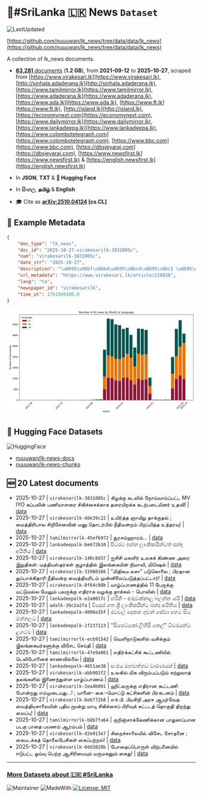 # 📄#SriLanka 🇱🇰 News `Dataset`

![LastUpdated](https://img.shields.io/badge/last_updated-2025--10--27_18:29:33-green)

[https://github.com/nuuuwan/lk_news/tree/data/data/lk_news](https://github.com/nuuuwan/lk_news/tree/data/data/lk_news)

A collection of lk_news documents.

- [**83,281** documents](https://github.com/nuuuwan/lk_news/tree/data/data/lk_news) (**1.2 GB**), from **2021-09-12** to **2025-10-27**, scraped from [https://www.virakesari.lk](https://www.virakesari.lk), [http://sinhala.adaderana.lk](http://sinhala.adaderana.lk), [https://www.tamilmirror.lk](https://www.tamilmirror.lk), [https://www.adaderana.lk](https://www.adaderana.lk), [https://www.ada.lk](https://www.ada.lk), [https://www.ft.lk](https://www.ft.lk), [http://island.lk](http://island.lk), [https://economynext.com](https://economynext.com), [https://www.dailymirror.lk](https://www.dailymirror.lk), [https://www.lankadeepa.lk](https://www.lankadeepa.lk), [https://www.colombotelegraph.com](https://www.colombotelegraph.com), [https://www.bbc.com](https://www.bbc.com), [https://dbsjeyaraj.com](https://dbsjeyaraj.com), [https://www.newsfirst.lk](https://www.newsfirst.lk) & [https://english.newsfirst.lk](https://english.newsfirst.lk)

- In **JSON**, **TXT** & **🤗 Hugging Face**

- In **සිංහල**, **தமிழ்** & **English**

- 🎓 Cite as **[arXiv:2510.04124](https://arxiv.org/abs/2510.04124) [cs.CL]**

## 📝 Example Metadata

```json
{
    "doc_type": "lk_news",
    "doc_id": "2025-10-27-virakesarilk-3831005c",
    "num": "virakesarilk-3831005c",
    "date_str": "2025-10-27",
    "description": "\u0b95\u0bbf\u0bb4\u0b95\u0bcd\u0b95\u0bc1 \u0b95\u0b9f\u0bb2\u0bbf\u0bb2\u0bcd \u0ba8\u0bcb\u0baf\u0bcd\u0bb5\u0bbe\u0baf\u0bcd\u0baa\u0bcd\u0baa\u0b9f\u0bcd\u0b9f MV IYO \u0b95\u0baa\u0bcd\u0baa\u0bb2\u0bbf\u0ba9\u0bcd \u0baa\u0ba3\u0bbf\u0baf\u0bbe\u0bb3\u0bb0\u0bc8 \u0b9a\u0bbf\u0b95\u0bbf\u0b9a\u0bcd\u0b9a\u0bc8\u0b95\u0bcd\u0b95\u0bbe\u0b95 \u0ba4\u0bb0\u0bc8\u0baf\u0bbf\u0bb1\u0b95\u0bcd\u0b95 \u0b95\u0b9f\u0bb1\u0bcd\u0baa\u0b9f\u0bc8\u0baf\u0bbf\u0ba9\u0bb0\u0bcd \u0b89\u0ba4\u0bb5\u0bbf!",
    "url_metadata": "https://www.virakesari.lk/article/228828",
    "lang": "ta",
    "newspaper_id": "virakesarilk",
    "time_ut": 1761569100.0
}
```

![Chart](https://raw.githubusercontent.com/nuuuwan/lk_news/refs/heads/data/data/lk_news/docs_by_month_and_lang.png)

## 🤗 Hugging Face Datasets

![HuggingFace](https://img.shields.io/badge/-HuggingFace-FDEE21?style=for-the-badge&logo=HuggingFace)

- [nuuuwan/lk-news-docs](https://huggingface.co/datasets/nuuuwan/lk-news-docs)
- [nuuuwan/lk-news-chunks](https://huggingface.co/datasets/nuuuwan/lk-news-chunks)

## 🆕 20 Latest documents

- 2025-10-27 | `virakesarilk-3831005c` | கிழக்கு கடலில் நோய்வாய்ப்பட்ட MV IYO கப்பலின் பணியாளரை சிகிச்சைக்காக தரையிறக்க கடற்படையினர் உதவி! | [data](https://github.com/nuuuwan/lk_news/tree/data/data/lk_news/2020s/2025/2025-10-27-virakesarilk-3831005c)
- 2025-10-27 | `virakesarilk-dde39c22` | உயிர்த்த ஞாயிறு தாக்குதல் ; மைத்திரிபால சிறிசேனவின் மனு தொடர்பில் நீதிமன்றம் பிறப்பித்த உத்தரவு! | [data](https://github.com/nuuuwan/lk_news/tree/data/data/lk_news/2020s/2025/2025-10-27-virakesarilk-dde39c22)
- 2025-10-27 | `tamilmirrorlk-45ef6972` | சூரசம்ஹாரம்... | [data](https://github.com/nuuuwan/lk_news/tree/data/data/lk_news/2020s/2025/2025-10-27-tamilmirrorlk-45ef6972)
- 2025-10-27 | `lankadeepalk-be672b10` | පිටරට ඉන්න ලාංකිකයින්ටත්  ඡන්ද අයිතිය | [data](https://github.com/nuuuwan/lk_news/tree/data/data/lk_news/2020s/2025/2025-10-27-lankadeepalk-be672b10)
- 2025-10-27 | `virakesarilk-140c8d37` | ஐசிசி மகளிர் உலகக் கிண்ண அரை இறுதிகள்: மத்தியஸ்தர்கள் குழாத்தில் இலங்கையின் நிமாலி, மிஷெல் | [data](https://github.com/nuuuwan/lk_news/tree/data/data/lk_news/2020s/2025/2025-10-27-virakesarilk-140c8d37)
- 2025-10-27 | `virakesarilk-31980166` | “மிதிகம லசா” படுகொலை ; பிரதான துப்பாக்கிதாரி நீதிமன்ற வைத்தியரிடம் முன்னிலைப்படுத்தப்பட்டார்! | [data](https://github.com/nuuuwan/lk_news/tree/data/data/lk_news/2020s/2025/2025-10-27-virakesarilk-31980166)
- 2025-10-27 | `virakesarilk-0f64c98b` | யாழ்ப்பாணத்தில் 11 பேருக்கு மட்டுமல்ல மேலும் பலருக்கு எதிராக வழக்கு தாக்கல் - பொலிஸ் | [data](https://github.com/nuuuwan/lk_news/tree/data/data/lk_news/2020s/2025/2025-10-27-virakesarilk-0f64c98b)
- 2025-10-27 | `lankadeepalk-e2a001fc` | හරිනි - අරුවක්කාලු බලන්න යයි | [data](https://github.com/nuuuwan/lk_news/tree/data/data/lk_news/2020s/2025/2025-10-27-lankadeepalk-e2a001fc)
- 2025-10-27 | `adalk-39c2a2fa` | විදෙස් ගත ශ්‍රී ලාංකිකයින්ට ඡන්ද අයිතිය | [data](https://github.com/nuuuwan/lk_news/tree/data/data/lk_news/2020s/2025/2025-10-27-adalk-39c2a2fa)
- 2025-10-27 | `lankadeepalk-4006e35f` | රටවල් දෙකක ගුවන් සේවා හෙට සිට මත්තලට | [data](https://github.com/nuuuwan/lk_news/tree/data/data/lk_news/2020s/2025/2025-10-27-lankadeepalk-4006e35f)
- 2025-10-27 | `lankadeepalk-1f237123` | ’’සිපෙට්කෝ ලිහිසි තෙල්” ධීවරයන්ට ළගටම | [data](https://github.com/nuuuwan/lk_news/tree/data/data/lk_news/2020s/2025/2025-10-27-lankadeepalk-1f237123)
- 2025-10-27 | `tamilmirrorlk-ecb91542` | வெளிநாடுகளில் வசிக்கும் இலங்கையர்களுக்கு விசேட செய்தி | [data](https://github.com/nuuuwan/lk_news/tree/data/data/lk_news/2020s/2025/2025-10-27-tamilmirrorlk-ecb91542)
- 2025-10-27 | `tamilmirrorlk-47e9a061` | எதிர்க்கட்சிக் கூட்டணியில் டெலிபோனைக் காணவில்லை | [data](https://github.com/nuuuwan/lk_news/tree/data/data/lk_news/2020s/2025/2025-10-27-tamilmirrorlk-47e9a061)
- 2025-10-27 | `lankadeepalk-4651ae38` | සංජය මහවත්තට වාරණයක් | [data](https://github.com/nuuuwan/lk_news/tree/data/data/lk_news/2020s/2025/2025-10-27-lankadeepalk-4651ae38)
- 2025-10-27 | `virakesarilk-abb902f2` | உலகில் மிக விரும்பப்படும் சுற்றுலாத் தலங்களில் இணைந்துள்ள யாழ்ப்பாணம் | [data](https://github.com/nuuuwan/lk_news/tree/data/data/lk_news/2020s/2025/2025-10-27-virakesarilk-abb902f2)
- 2025-10-27 | `virakesarilk-2ea4b991` | ஹிட்லருக்கு எதிரான கூட்டணி போன்றது எம்முடையது…! ; யானை– கை –மொட்டு கட்சிகளின் பிரகடனம் | [data](https://github.com/nuuuwan/lk_news/tree/data/data/lk_news/2020s/2025/2025-10-27-virakesarilk-2ea4b991)
- 2025-10-27 | `virakesarilk-8e6772b8` | எச்.பி. பியசிறி அரச ஆயுர்வேத வைத்தியசாலையின் புதிய மூன்று மாடி சிகிச்சைப் பிரிவுக் கட்டடத் தொகுதி திறந்து வைப்பு! | [data](https://github.com/nuuuwan/lk_news/tree/data/data/lk_news/2020s/2025/2025-10-27-virakesarilk-8e6772b8)
- 2025-10-27 | `tamilmirrorlk-b8b7fa64` | குறிஞ்சாக்கேணிக்கான பாதுகாப்பான படகு பாதை பயணம்  ஆரம்பம் | [data](https://github.com/nuuuwan/lk_news/tree/data/data/lk_news/2020s/2025/2025-10-27-tamilmirrorlk-b8b7fa64)
- 2025-10-27 | `virakesarilk-d2e913e7` | சிறைச்சாலையில் விசேட சோதனை ; கையடக்கத் தொலைபேசிகள் கைப்பற்றல்! | [data](https://github.com/nuuuwan/lk_news/tree/data/data/lk_news/2020s/2025/2025-10-27-virakesarilk-d2e913e7)
- 2025-10-27 | `virakesarilk-0dd3820b` | போதைப்பொருள் விற்பனையில் ஈடுபட்ட ஓய்வு பெற்ற ஆசிரியையும் மருமகனும் கைது! | [data](https://github.com/nuuuwan/lk_news/tree/data/data/lk_news/2020s/2025/2025-10-27-virakesarilk-0dd3820b)

---

### [More Datasets about 🇱🇰 #SriLanka](https://github.com/nuuuwan/lk_datasets)

![Maintainer](https://img.shields.io/badge/maintainer-nuuuwan-red)
![MadeWith](https://img.shields.io/badge/made_with-python-blue)
[![License: MIT](https://img.shields.io/badge/License-MIT-yellow.svg)](https://opensource.org/licenses/MIT)
